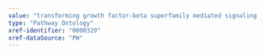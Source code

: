 ```yaml
---
value: "transforming growth factor-beta superfamily mediated signaling pathway"
type: "Pathway Ontology"
xref-identifier: "0000329"
xref-dataSource: "PW"
---
```

